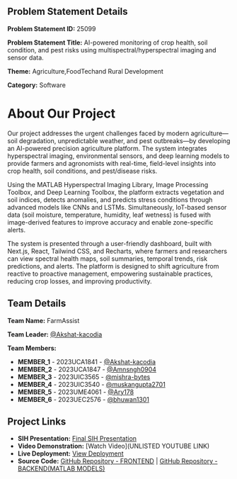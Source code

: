 ## Problem Statement Details

**Problem Statement ID:** 25099

**Problem Statement Title:** AI-powered monitoring of crop health, soil condition, and pest risks using multispectral/hyperspectral imaging and sensor data.

**Theme:** Agriculture,FoodTechand Rural Development

**Category:** Software

# About Our Project

Our project addresses the urgent challenges faced by modern agriculture—soil degradation, unpredictable weather, and pest outbreaks—by developing an AI-powered precision agriculture platform. The system integrates hyperspectral imaging, environmental sensors, and deep learning models to provide farmers and agronomists with real-time, field-level insights into crop health, soil conditions, and pest/disease risks.

Using the MATLAB Hyperspectral Imaging Library, Image Processing Toolbox, and Deep Learning Toolbox, the platform extracts vegetation and soil indices, detects anomalies, and predicts stress conditions through advanced models like CNNs and LSTMs. Simultaneously, IoT-based sensor data (soil moisture, temperature, humidity, leaf wetness) is fused with image-derived features to improve accuracy and enable zone-specific alerts.

The system is presented through a user-friendly dashboard, built with Next.js, React, Tailwind CSS, and Recharts, where farmers and researchers can view spectral health maps, soil summaries, temporal trends, risk predictions, and alerts. The platform is designed to shift agriculture from reactive to proactive management, empowering sustainable practices, reducing crop losses, and improving productivity.

## Team Details

**Team Name:** FarmAssist

**Team Leader:** [@Akshat-kacodia](https://github.com/Akshat-kacodia)

**Team Members:**

- **MEMBER_1** - 2023UCA1841 - [@Akshat-kacodia](https://github.com/Akshat-kacodia)
- **MEMBER_2** - 2023UCA1847 - [@Amnsngh0904](https://github.com/Amnsngh0904)
- **MEMBER_3** - 2023UIC3565 - [@mishra-bytes](https://github.com/mishra-bytes)
- **MEMBER_4** - 2023UIC3540 - [@muskangupta2701](https://github.com/muskangupta2701)
- **MEMBER_5** - 2023UME4061 - [@Ary178](https://github.com/Ary178)
- **MEMBER_6** - 2023UEC2576 - [@bhuwan1301](https://github.com/bhuwan1301)

## Project Links

- **SIH Presentation:** [Final SIH Presentation](https://github.com/Akshat-kacodia/SIH_2025_Internal_Round_Submission_Template-/blob/main/files/FarmAssistPPT.pdf)
- **Video Demonstration:** [Watch Video](UNLISTED YOUTUBE LINK)
- **Live Deployment:** [View Deployment](https://crop-health-dashboard-ten.vercel.app/)
- **Source Code:** [GitHub Repository - FRONTEND](https://github.com/Amnsngh0904/crop-health-dashboard) | [GitHub Repository - BACKEND(MATLAB MODELS)](https://github.com/mishra-bytes/FarmAssist) 

